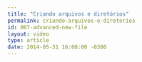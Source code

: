 ```yaml
---
title: "Criando arquivos e diretórios"
permalink: criando-arquivos-e-diretorios
id: 007-advanced-new-file
layout: video
type: article
date: 2014-05-31 16:08:00 -0300
---
```


